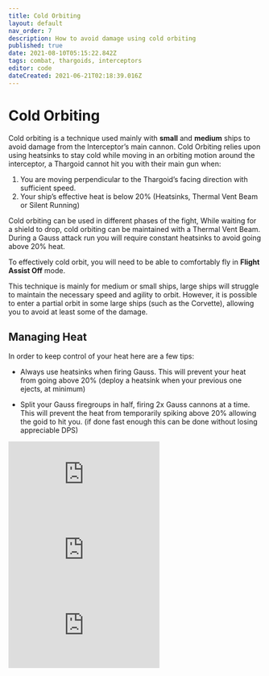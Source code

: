 ```yaml
---
title: Cold Orbiting
layout: default
nav_order: 7
description: How to avoid damage using cold orbiting
published: true
date: 2021-08-10T05:15:22.842Z
tags: combat, thargoids, interceptors
editor: code
dateCreated: 2021-06-21T02:18:39.016Z
---
```


# Cold Orbiting

Cold orbiting is a technique used mainly with **small** and **medium** ships to avoid damage from the Interceptor’s main cannon. Cold Orbiting relies upon using heatsinks to stay cold while moving in an orbiting motion around the interceptor, a Thargoid cannot hit you with their main gun when:

1.  You are moving perpendicular to the Thargoid’s facing direction with sufficient speed.
2.  Your ship’s effective heat is below 20% (Heatsinks, Thermal Vent Beam or Silent Running)

Cold orbiting can be used in different phases of the fight, While waiting for a shield to drop, cold orbiting can be maintained with a Thermal Vent Beam. During a Gauss attack run you will require constant heatsinks to avoid going above 20% heat.

To effectively cold orbit, you will need to be able to comfortably fly in **Flight Assist Off** mode.

This technique is mainly for medium or small ships, large ships will struggle to maintain the necessary speed and agility to orbit. However, it is possible to enter a partial orbit in some large ships (such as the Corvette), allowing you to avoid at least some of the damage.

## Managing Heat

In order to keep control of your heat here are a few tips:

-   Always use heatsinks when firing Gauss. This will prevent your heat from going above 20% (deploy a heatsink when your previous one ejects, at minimum)
    
-   Split your Gauss firegroups in half, firing 2x Gauss cannons at a time. This will prevent the heat from temporarily spiking above 20% allowing the goid to hit you. (if done fast enough this can be done without losing appreciable DPS)

<iframe src="https://www.youtube.com/embed/TpMPMzQFTD0" title="YouTube video player" frameborder="0" allow="accelerometer; autoplay; clipboard-write; encrypted-media; gyroscope; picture-in-picture" allowfullscreen></iframe>

<iframe src="https://www.youtube.com/embed/cWr_ixTAKWU" title="YouTube video player" frameborder="0" allow="accelerometer; autoplay; clipboard-write; encrypted-media; gyroscope; picture-in-picture" allowfullscreen></iframe>

<iframe src="https://www.youtube.com/embed/f-2zN0f__HA" title="YouTube video player" frameborder="0" allow="accelerometer; autoplay; clipboard-write; encrypted-media; gyroscope; picture-in-picture" allowfullscreen></iframe>